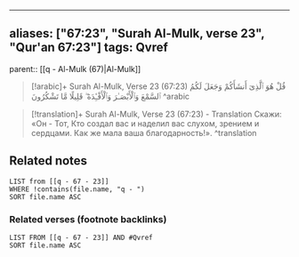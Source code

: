 
---
aliases: ["67:23", "Surah Al-Mulk, verse 23", "Qur'an 67:23"]
tags: Qvref
---

parent:: [[q - Al-Mulk (67)|Al-Mulk]]

> [!arabic]+ Surah Al-Mulk, Verse 23 (67:23)
> <span class="quran-arabic">قُلْ هُوَ ٱلَّذِىٓ أَنشَأَكُمْ وَجَعَلَ لَكُمُ ٱلسَّمْعَ وَٱلْأَبْصَـٰرَ وَٱلْأَفْـِٔدَةَ ۖ قَلِيلًا مَّا تَشْكُرُونَ</span>
^arabic

> [!translation]+ Surah Al-Mulk, Verse 23 (67:23) - Translation
> Скажи: «Он - Тот, Кто создал вас и наделил вас слухом, зрением и сердцами. Как же мала ваша благодарность!».
^translation



## Related notes
```dataview
LIST from [[q - 67 - 23]]
WHERE !contains(file.name, "q - ")
SORT file.name ASC
```

### Related verses (footnote backlinks)
```dataview
LIST FROM [[q - 67 - 23]] AND #Qvref
SORT file.name ASC
```

